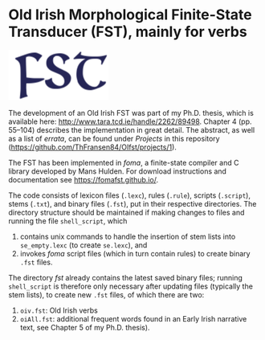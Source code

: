 Old Irish Morphological Finite-State Transducer (FST), mainly for verbs
====

<img src="https://raw.githubusercontent.com/ThFransen84/OIfst/master/logo.png" alt="FST logo" width="200" height="100">

The development of an Old Irish FST was part of my Ph.D. thesis, which is available here: http://www.tara.tcd.ie/handle/2262/89498. Chapter 4 (pp. 55–104) describes the implementation in great detail. The abstract, as well as a list of *errata*, can be found under *Projects* in this repository (https://github.com/ThFransen84/OIfst/projects/1).

The FST has been implemented in *foma*, a finite-state compiler and C library developed by Mans Hulden. For download instructions and documentation see https://fomafst.github.io/.

The code consists of lexicon files (`.lexc`), rules (`.rule`), scripts (`.script`), stems (`.txt`), and binary files (`.fst`), put in their respective directories. The directory structure should be maintained if making changes to files and running the file `shell_script`, which
1. contains unix commands to handle the insertion of stem lists into `se_empty.lexc` (to create `se.lexc`), and 
2. invokes *foma* script files (which in turn contain rules) to create binary `.fst` files. 

The directory *fst* already contains the latest saved binary files; running `shell_script` is therefore only necessary after updating files (typically the stem lists), to create new `.fst` files, of which there are two:
1. `oiv.fst`: Old Irish verbs
2. `oiAll.fst`: additional frequent words found in an Early Irish narrative text, see Chapter 5 of my Ph.D. thesis).
